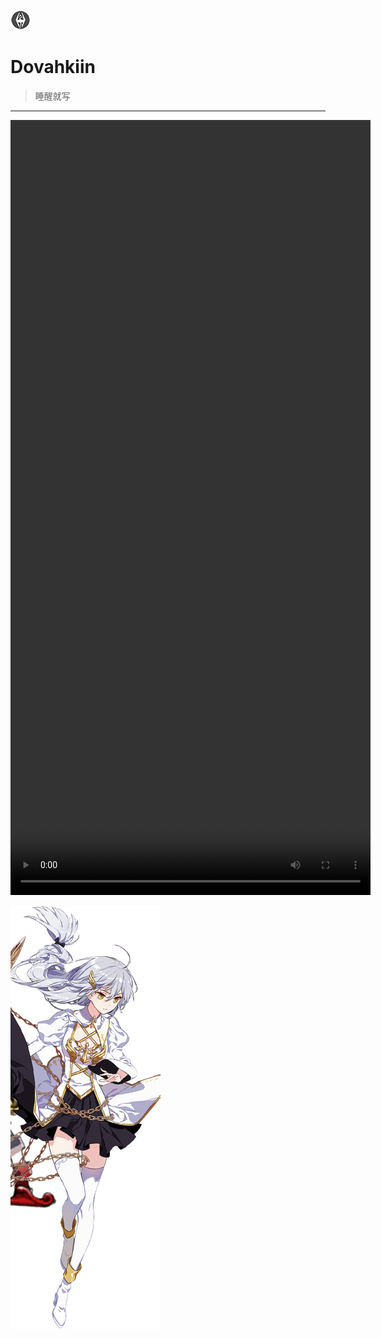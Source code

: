 ![](./images/misc/tesv-logo.png)
# Dovahkiin
> 睡醒就写
------

<video src="/video/baader.mp4" width="576" height="1240" autoplay="autoplay" loop="loop"></video>

![](./images/misc/jade-sidebar.png)
